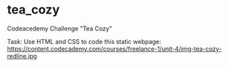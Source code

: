 # tea_cozy
Codeacedemy Challenge "Tea Cozy"

Task: Use HTML and CSS to code this static webpage: https://content.codecademy.com/courses/freelance-1/unit-4/img-tea-cozy-redline.jpg
